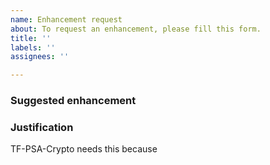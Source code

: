 ```yaml
---
name: Enhancement request
about: To request an enhancement, please fill this form.
title: ''
labels: ''
assignees: ''

---
```


### Suggested enhancement



### Justification

TF-PSA-Crypto needs this because 

